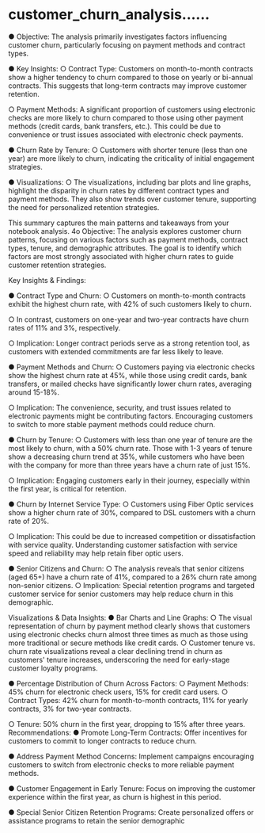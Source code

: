 # customer_churn_analysis......


● Objective: The analysis primarily investigates factors influencing customer churn,
particularly focusing on payment methods and contract types.

● Key Insights:
○ Contract Type: Customers on month-to-month contracts show a higher tendency
to churn compared to those on yearly or bi-annual contracts. This suggests that
long-term contracts may improve customer retention.

○ Payment Methods: A significant proportion of customers using electronic checks
are more likely to churn compared to those using other payment methods (credit
cards, bank transfers, etc.). This could be due to convenience or trust issues
associated with electronic check payments.

● Churn Rate by Tenure:
○ Customers with shorter tenure (less than one year) are more likely to churn,
indicating the criticality of initial engagement strategies.

● Visualizations:
○ The visualizations, including bar plots and line graphs, highlight the disparity in
churn rates by different contract types and payment methods. They also show
trends over customer tenure, supporting the need for personalized retention
strategies.

This summary captures the main patterns and takeaways from your notebook analysis.
4o
Objective:
The analysis explores customer churn patterns, focusing on various factors such as payment
methods, contract types, tenure, and demographic attributes. The goal is to identify which
factors are most strongly associated with higher churn rates to guide customer retention
strategies.

Key Insights & Findings:

● Contract Type and Churn:
○ Customers on month-to-month contracts exhibit the highest churn rate, with
42% of such customers likely to churn.

○ In contrast, customers on one-year and two-year contracts have churn rates of
11% and 3%, respectively.

○ Implication: Longer contract periods serve as a strong retention tool, as
customers with extended commitments are far less likely to leave.

● Payment Methods and Churn:
○ Customers paying via electronic checks show the highest churn rate at 45%,
while those using credit cards, bank transfers, or mailed checks have
significantly lower churn rates, averaging around 15-18%.

○ Implication: The convenience, security, and trust issues related to electronic
payments might be contributing factors. Encouraging customers to switch to
more stable payment methods could reduce churn.

● Churn by Tenure:
○ Customers with less than one year of tenure are the most likely to churn, with a
50% churn rate. Those with 1-3 years of tenure show a decreasing churn trend
at 35%, while customers who have been with the company for more than three
years have a churn rate of just 15%.

○ Implication: Engaging customers early in their journey, especially within the first
year, is critical for retention.

● Churn by Internet Service Type:
○ Customers using Fiber Optic services show a higher churn rate of 30%,
compared to DSL customers with a churn rate of 20%.

○ Implication: This could be due to increased competition or dissatisfaction with
service quality. Understanding customer satisfaction with service speed and
reliability may help retain fiber optic users.

● Senior Citizens and Churn:
○ The analysis reveals that senior citizens (aged 65+) have a churn rate of 41%,
compared to a 26% churn rate among non-senior citizens.
○ Implication: Special retention programs and targeted customer service for senior
customers may help reduce churn in this demographic.

Visualizations & Data Insights:
● Bar Charts and Line Graphs:
○ The visual representation of churn by payment method clearly shows that
customers using electronic checks churn almost three times as much as those
using more traditional or secure methods like credit cards.
○ Customer tenure vs. churn rate visualizations reveal a clear declining trend in
churn as customers' tenure increases, underscoring the need for early-stage
customer loyalty programs.

● Percentage Distribution of Churn Across Factors:
○ Payment Methods: 45% churn for electronic check users, 15% for credit card
users.
○ Contract Types: 42% churn for month-to-month contracts, 11% for yearly
contracts, 3% for two-year contracts.

○ Tenure: 50% churn in the first year, dropping to 15% after three years.
Recommendations:
● Promote Long-Term Contracts: Offer incentives for customers to commit to longer
contracts to reduce churn.

● Address Payment Method Concerns: Implement campaigns encouraging customers
to switch from electronic checks to more reliable payment methods.

● Customer Engagement in Early Tenure: Focus on improving the customer experience
within the first year, as churn is highest in this period.

● Special Senior Citizen Retention Programs: Create personalized offers or assistance programs to retain the senior demographic
